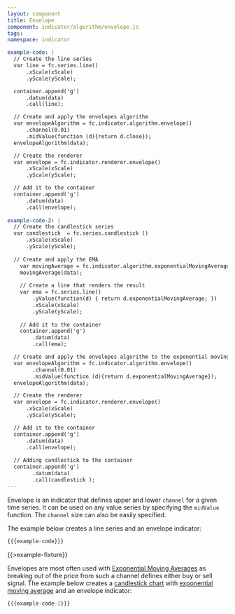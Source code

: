 ```yaml
---
layout: component
title: Envelope
component: indicator/algorithm/envelope.js
tags:
namespace: indicator

example-code: |
  // Create the line series
  var line = fc.series.line()
      .xScale(xScale)
      .yScale(yScale);

  container.append('g')
      .datum(data)
      .call(line);

  // Create and apply the envelopes algorithm
  var envelopeAlgorithm = fc.indicator.algorithm.envelope()
      .channel(0.01)
      .midValue(function (d){return d.close});
  envelopeAlgorithm(data);

  // Create the renderer
  var envelope = fc.indicator.renderer.envelope()
      .xScale(xScale)
      .yScale(yScale);

  // Add it to the container
  container.append('g')
      .datum(data)
      .call(envelope);
      
example-code-2: |
  // Create the candlestick series
  var candlestick  = fc.series.candlestick ()
      .xScale(xScale)
      .yScale(yScale);
        
  // Create and apply the EMA
    var movingAverage = fc.indicator.algorithm.exponentialMovingAverage()
    movingAverage(data);
  
    // Create a line that renders the result
    var ema = fc.series.line()
        .yValue(function(d) { return d.exponentialMovingAverage; })
        .xScale(xScale)
        .yScale(yScale);
  
    // Add it to the container
    container.append('g')
        .datum(data)
        .call(ema);

  // Create and apply the envelopes algorithm to the exponential moving average
  var envelopeAlgorithm = fc.indicator.algorithm.envelope()
        .channel(0.01)
        .midValue(function (d){return d.exponentialMovingAverage});
  envelopeAlgorithm(data);

  // Create the renderer
  var envelope = fc.indicator.renderer.envelope()
      .xScale(xScale)
      .yScale(yScale);

  // Add it to the container
  container.append('g')
      .datum(data)
      .call(envelope);
      
  // Adding candlestick to the container
  container.append('g')
        .datum(data)
        .call(candlestick );
---
```


Envelope is an indicator that defines upper and lower `channel` for a given time series. It can be used on any
value series by specifying the `midValue` function.  The `channel` size can also be easily specified.

The example below creates a line series and an envelope indicator:

```js
{{{example-code}}}
```

{{>example-fixture}}

Envelopes are most often used with [Exponential Moving Averages](./exponentialMovingAverage) as breaking out
of the price from such a channel defines either buy or sell signal. The example below creates a 
[candlestick chart](../series/candlestick) with [exponential moving average](./exponentialMovingAverage) 
and an envelope indicator:

```js
{{{example-code-2}}}
```

<div id="envelope_2" class="chart"> </div>
<script type="text/javascript">
(function() {
    var desiredWidth = $('#envelope_2').width(),
        desiredHeight = desiredWidth / 2.4; //keeps the width-height ratio at 600-250 (defaults for createFixture)
    var f = createFixture('#envelope_2', desiredWidth, desiredHeight, null, function() { return true; });
    var container = f.container, data = f.data,
      xScale = f.xScale, yScale = f.yScale;
    {{{example-code-2}}}
}());
</script>

